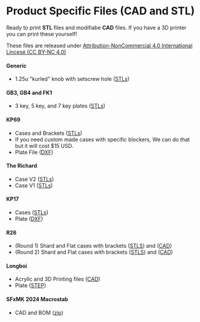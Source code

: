 # Product Specific Files (CAD and STL)

Ready to print **STL** files and modifiabe **CAD** files. If you have a 3D printer you can print these yourself! 

These files are released under [Attribution-NonCommercial 4.0 International Lincese (CC BY-NC 4.0)](https://creativecommons.org/licenses/by-nc/4.0/)

#### Generic
* 1.25u "kurled" knob with setscrew hole ([STLs](https://www.mediafire.com/file/tnvhk3v8h0hcx77/Pikatea_kurled_knobs_STLs.zip/file))

#### GB3, GB4 and FK1
* 3 key, 5 key, and 7 key plates ([STLs](https://www.mediafire.com/file/7tducy6w4nrtfgn/Pikatea_GB3_and_FK1_Plate_STLs.zip/file))

#### KP69
* Cases and Brackets ([STLs](https://www.mediafire.com/file_premium/g3fm99z76qxccje/KP69_Design_STLs.zip/file))
* If you need custom made cases with specific blockers, We can do that but it will cost $15 USD.
* Plate File ([DXF](https://www.mediafire.com/file_premium/wni4vk2p8hm1b66/Pikatea_KP69_FR4_Plate.dxf/file))

#### The Richard
* Case V2 ([STLs](https://www.mediafire.com/file/0xo31skfbgtmx6t/The+Richard+v2+v7.3mf/file))
* Case V1 ([STLs](https://www.mediafire.com/file_premium/b2qlj2t8hw9ehqj/Richard_STLs.zip/file))

#### KP17
* Cases ([STLs](https://www.mediafire.com/file_premium/81eq000r59r10sy/KP17_STLs.zip/file))
* Plate ([DXF](https://www.mediafire.com/file_premium/sj09n95scw5w9ai/KP17_FR4_Plate.dxf/file))

#### R26
* (Round 1) Shard and Flat cases with brackets ([STLS](https://www.mediafire.com/file/7jjl3shtwmsfsez/Pikatea_R26_R1_STLs.zip/file)) and ([CAD](https://www.mediafire.com/file/2ciq6dtbm1a8ht8/Pikatea_R26_R1_CAD.zip/file))
* (Round 2) Shard and Flat cases with brackets ([STLS](https://www.mediafire.com/file/ia279q4eryqm4rk/Pikatea_R26_r2_STLs.zip/file)) and ([CAD](https://www.mediafire.com/file/3qj036k9stpmshj/Pikatea_R26_R2_CAD.zip/file))

#### Longboi
* Acrylic and 3D Printing files ([CAD](https://www.mediafire.com/file_premium/g74qt5srw5s22pz/Long_Boi_CAD.zip/file))
* Plate ([STEP](https://www.mediafire.com/file_premium/q1fuerm54mrskwc/Long_Boi_Plate_v11.step/file))

#### SFxMK 2024 Macrostab
* CAD and BOM ([zip](https://www.mediafire.com/file/fjcv2pysfj61rm3/Macrostab+CAD+and+BOM3.zip/file))






<Footer/>





